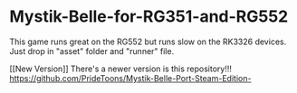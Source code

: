 # Mystik-Belle-for-RG351-and-RG552
This game runs great on the RG552 but runs slow on the RK3326 devices. Just drop in "asset" folder and "runner" file.

[[New Version]]
There's a newer version is this repository!!!
https://github.com/PrideToons/Mystik-Belle-Port-Steam-Edition-
